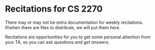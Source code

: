 Recitations for CS 2270
=========

There may or may not be extra documentation for weekly
recitations. If/when there are files to distribute, we will put them
here.

Recitations are opportunities for you to get some personal attention
from your TA, so you can ask questions _and get answers_. 
